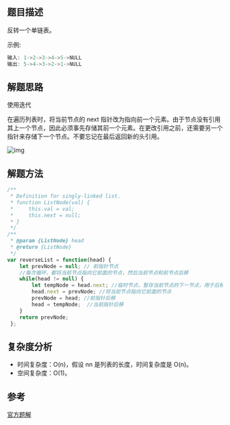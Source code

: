## 题目描述

反转一个单链表。

示例:
```js
输入: 1->2->3->4->5->NULL
输出: 5->4->3->2->1->NULL
```
## 解题思路
使用迭代

在遍历列表时，将当前节点的 next 指针改为指向前一个元素。由于节点没有引用其上一个节点，因此必须事先存储其前一个元素。在更改引用之前，还需要另一个指针来存储下一个节点。不要忘记在最后返回新的头引用。

![img](https://pic.leetcode-cn.com/9ce26a709147ad9ce6152d604efc1cc19a33dc5d467ed2aae5bc68463fdd2888.gif)


## 解题方法
```js
/**
 * Definition for singly-linked list.
 * function ListNode(val) {
 *     this.val = val;
 *     this.next = null;
 * }
 */
/**
 * @param {ListNode} head
 * @return {ListNode}
 */
var reverseList = function(head) {
    let prevNode = null; // 前指针节点
    //每次循环，都将当前节点指向它前面的节点，然后当前节点和前节点后移
    while(head != null) {
        let tempNode = head.next; //临时节点，暂存当前节点的下一节点，用于后移
        head.next = prevNode; //将当前节点指向它前面的节点
        prevNode = head; //前指针后移
        head = tempNode;  //当前指针后移
    }
    return prevNode;
 };
```

## 复杂度分析
- 时间复杂度：O(n)，假设 nn 是列表的长度，时间复杂度是 O(n)。
- 空间复杂度：O(1)。

## 参考
[官方题解](https://pic.leetcode-cn.com/9ce26a709147ad9ce6152d604efc1cc19a33dc5d467ed2aae5bc68463fdd2888.gif)